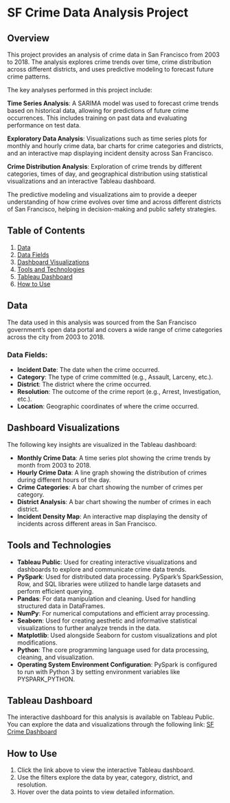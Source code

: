 # SF Crime Data Analysis Project

## Overview
This project provides an analysis of crime data in San Francisco from 2003 to 2018. The analysis explores crime trends over time, crime distribution across different districts, and uses predictive modeling to forecast future crime patterns.

The key analyses performed in this project include:

**Time Series Analysis**: A SARIMA model was used to forecast crime trends based on historical data, allowing for predictions of future crime occurrences. This includes training on past data and evaluating performance on test data.

**Exploratory Data Analysis**: Visualizations such as time series plots for monthly and hourly crime data, bar charts for crime categories and districts, and an interactive map displaying incident density across San Francisco.

**Crime Distribution Analysis**: Exploration of crime trends by different categories, times of day, and geographical distribution using statistical visualizations and an interactive Tableau dashboard.

The predictive modeling and visualizations aim to provide a deeper understanding of how crime evolves over time and across different districts of San Francisco, helping in decision-making and public safety strategies.

## Table of Contents
1. [Data](#data)
2. [Data Fields](#data-fields)
3. [Dashboard Visualizations](#dashboard-visualizations)
4. [Tools and Technologies](#tools-and-technologies)
5. [Tableau Dashboard](#tableau-dashboard)
6. [How to Use](#how-to-use)

## Data
The data used in this analysis was sourced from the San Francisco government’s open data portal and covers a wide range of crime categories across the city from 2003 to 2018.

### Data Fields:
- **Incident Date**: The date when the crime occurred.
- **Category**: The type of crime committed (e.g., Assault, Larceny, etc.).
- **District**: The district where the crime occurred.
- **Resolution**: The outcome of the crime report (e.g., Arrest, Investigation, etc.).
- **Location**: Geographic coordinates of where the crime occurred.

## Dashboard Visualizations
The following key insights are visualized in the Tableau dashboard:
- **Monthly Crime Data**: A time series plot showing the crime trends by month from 2003 to 2018.
- **Hourly Crime Data**: A line graph showing the distribution of crimes during different hours of the day.
- **Crime Categories**: A bar chart showing the number of crimes per category.
- **District Analysis**: A bar chart showing the number of crimes in each district.
- **Incident Density Map**: An interactive map displaying the density of incidents across different areas in San Francisco.

## Tools and Technologies
- **Tableau Public**: Used for creating interactive visualizations and dashboards to explore and communicate crime data trends.
- **PySpark**: Used for distributed data processing. PySpark’s SparkSession, Row, and SQL libraries were utilized to handle large datasets and perform efficient querying.
- **Pandas**: For data manipulation and cleaning. Used for handling structured data in DataFrames.
- **NumPy**: For numerical computations and efficient array processing.
- **Seaborn**: Used for creating aesthetic and informative statistical visualizations to further analyze trends in the data.
- **Matplotlib**: Used alongside Seaborn for custom visualizations and plot modifications.
- **Python**: The core programming language used for data processing, cleaning, and visualization.
- **Operating System Environment Configuration**: PySpark is configured to run with Python 3 by setting environment variables like PYSPARK_PYTHON.


## Tableau Dashboard
The interactive dashboard for this analysis is available on Tableau Public. You can explore the data and visualizations through the following link:
<a href="https://public.tableau.com/shared/SYST3QZSR?:display_count=n&:origin=viz_share_link" target="_blank">SF Crime Dashboard</a>

## How to Use
1. Click the link above to view the interactive Tableau dashboard.
2. Use the filters explore the data by year, category, district, and resolution.
3. Hover over the data points to view detailed information.
